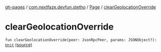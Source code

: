 [gh-pages](../../index.md) / [com.nextfaze.devfun.stetho](../index.md) / [Page](index.md) / [clearGeolocationOverride](.)

# clearGeolocationOverride

`fun clearGeolocationOverride(peer: JsonRpcPeer, params: JSONObject?): `[`Unit`](https://kotlinlang.org/api/latest/jvm/stdlib/kotlin/-unit/index.html) [(source)](https://github.com/NextFaze/dev-fun/tree/master/devfun-stetho/src/main/java/com/nextfaze/devfun/stetho/Stetho.kt#L103)